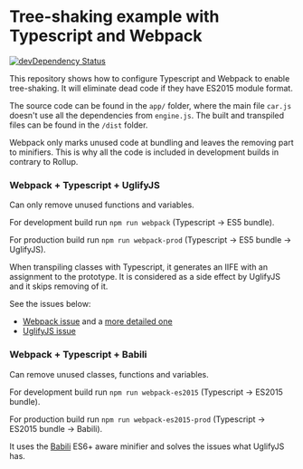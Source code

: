 # Tree-shaking example with Typescript and Webpack
[![devDependency Status](https://david-dm.org/blacksonic/typescript-webpack-tree-shaking/dev-status.svg)](https://david-dm.org/blacksonic/typescript-webpack-tree-shaking?type=dev)

This repository shows how to configure Typescript and Webpack to enable tree-shaking.
It will eliminate dead code if they have ES2015 module format.

The source code can be found in the ```app/``` folder,
where the main file ```car.js``` doesn't use all the dependencies from ```engine.js```.
The built and transpiled files can be found in the ```/dist``` folder.

Webpack only marks unused code at bundling and leaves the removing part to minifiers.
This is why all the code is included in development builds in contrary to Rollup.

### Webpack + Typescript + UglifyJS

Can only remove unused functions and variables.

For development build run ```npm run webpack``` (Typescript -> ES5 bundle).

For production build run ```npm run webpack-prod``` (Typescript -> ES5 bundle -> UglifyJS).

When transpiling classes with Typescript, it generates an IIFE with an assignment to the prototype.
It is considered as a side effect by UglifyJS and it skips removing of it.

See the issues below:

- [Webpack issue](https://github.com/webpack/webpack/issues/2899) and a [more detailed one](https://github.com/webpack/webpack/issues/2867)
- [UglifyJS issue](https://github.com/mishoo/UglifyJS2/issues/1261)

### Webpack + Typescript + Babili

Can remove unused classes, functions and variables.

For development build run ```npm run webpack-es2015``` (Typescript -> ES2015 bundle).

For production build run ```npm run webpack-es2015-prod``` (Typescript -> ES2015 bundle -> Babili).

It uses the [Babili](https://github.com/babel/babili) ES6+ aware minifier and solves the issues what UglifyJS has.
